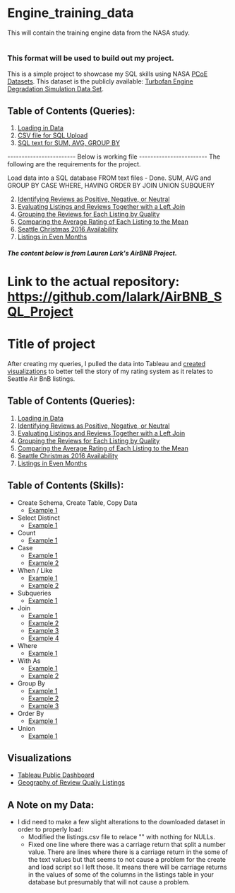 # Engine_training_data
This will contain the training engine data from the NASA study.  
# 
### This format will be used to build out my project. 

This is a simple project to showcase my SQL skills using NASA [PCoE Datasets](https://ti.arc.nasa.gov/tech/dash/groups/pcoe/prognostic-data-repository/). This dataset is the publicly available: [Turbofan Engine Degradation Simulation Data Set](https://ti.arc.nasa.gov/tech/dash/groups/pcoe/prognostic-data-repository/publications/#turbofan).


## Table of Contents (Queries):
1. [Loading in Data](https://github.com/fischtank44/Engine_training_data/blob/master/Import_engine_data.txt)
2. [CSV file for SQL Upload](https://github.com/fischtank44/Engine_training_data/raw/master/train_FD001-variation%20formulas.csv)
3. [SQL text for SUM, AVG, GROUP BY](https://github.com/fischtank44/Engine_training_data/blob/master/SQL_sample_STD_DEV.sql)

------------------------ Below is working file ------------------------
The following are the requirements for the project. 

Load data into a SQL database FROM text files - Done.
SUM, AVG and GROUP BY 
CASE
WHERE, HAVING
ORDER BY
JOIN
UNION
SUBQUERY



2. [Identifying Reviews as Positive, Negative, or Neutral](https://github.com/lalark/AirBNB_SQL_Project/tree/master/identify_review_quality)
3. [Evaluating Listings and Reviews Together with a Left Join](https://github.com/lalark/AirBNB_SQL_Project/tree/master/join_listings_reviews)
4. [Grouping the Reviews for Each Listing by Quality](https://github.com/lalark/AirBNB_SQL_Project/tree/master/group_review_quality_by_listing)
5. [Comparing the Average Rating of Each Listing to the Mean](https://github.com/lalark/AirBNB_SQL_Project/tree/master/rating_variance_from_mean)
6. [Seattle Christmas 2016 Availability](https://github.com/lalark/AirBNB_SQL_Project/tree/master/christmas_2016_availabiliy)
7. [Listings in Even Months](https://github.com/lalark/AirBNB_SQL_Project/tree/master/union_even_months)


##### The content below is from Lauren Lark's AirBNB Project. 
#   Link to the actual repository: https://github.com/lalark/AirBNB_SQL_Project 
# Title of project

After creating my queries, I pulled the data into Tableau and [created visualizations](https://public.tableau.com/profile/lauren6174#!/vizhome/SeattleAirBnBReviewQualityViz/Dashboard1) to better tell the story of my rating system as it relates to Seattle Air BnB listings.

## Table of Contents (Queries):
1. [Loading in Data](https://github.com/lalark/AirBNB_SQL_Project/tree/master/create_table_load_data)
2. [Identifying Reviews as Positive, Negative, or Neutral](https://github.com/lalark/AirBNB_SQL_Project/tree/master/identify_review_quality)
3. [Evaluating Listings and Reviews Together with a Left Join](https://github.com/lalark/AirBNB_SQL_Project/tree/master/join_listings_reviews)
4. [Grouping the Reviews for Each Listing by Quality](https://github.com/lalark/AirBNB_SQL_Project/tree/master/group_review_quality_by_listing)
5. [Comparing the Average Rating of Each Listing to the Mean](https://github.com/lalark/AirBNB_SQL_Project/tree/master/rating_variance_from_mean)
6. [Seattle Christmas 2016 Availability](https://github.com/lalark/AirBNB_SQL_Project/tree/master/christmas_2016_availabiliy)
7. [Listings in Even Months](https://github.com/lalark/AirBNB_SQL_Project/tree/master/union_even_months)

## Table of Contents (Skills):
* Create Schema, Create Table, Copy Data
  * [Example 1](https://github.com/lalark/AirBNB_SQL_Project/tree/master/create_table_load_data)
* Select Distinct
  * [Example 1](https://github.com/lalark/AirBNB_SQL_Project/tree/master/christmas_2016_availabiliy)
* Count
  * [Example 1](https://github.com/lalark/AirBNB_SQL_Project/tree/master/identify_review_quality)
* Case
  * [Example 1](https://github.com/lalark/AirBNB_SQL_Project/blob/master/group_review_quality_by_listing/group_review_quality_by_listing.txt)
  * [Example 2](https://github.com/lalark/AirBNB_SQL_Project/tree/master/identify_review_quality)
* When / Like
  * [Example 1](https://github.com/lalark/AirBNB_SQL_Project/blob/master/group_review_quality_by_listing/group_review_quality_by_listing.txt)
  * [Example 2](https://github.com/lalark/AirBNB_SQL_Project/tree/master/identify_review_quality)
* Subqueries
  * [Example 1](https://github.com/lalark/AirBNB_SQL_Project/tree/master/rating_variance_from_mean)
* Join
  * [Example 1](https://github.com/lalark/AirBNB_SQL_Project/tree/master/christmas_2016_availabiliy)
  * [Example 2](https://github.com/lalark/AirBNB_SQL_Project/blob/master/group_review_quality_by_listing/group_review_quality_by_listing.txt)
  * [Example 3](https://github.com/lalark/AirBNB_SQL_Project/tree/master/join_listings_reviews)
  * [Example 4](https://github.com/lalark/AirBNB_SQL_Project/tree/master/union_even_months)
* Where
  * [Example 1](https://github.com/lalark/AirBNB_SQL_Project/tree/master/christmas_2016_availabiliy)
* With As
  * [Example 1](https://github.com/lalark/AirBNB_SQL_Project/blob/master/group_review_quality_by_listing/group_review_quality_by_listing.txt)
  * [Example 2](https://github.com/lalark/AirBNB_SQL_Project/tree/master/identify_review_quality)
* Group By
  * [Example 1](https://github.com/lalark/AirBNB_SQL_Project/blob/master/christmas_2016_availabiliy/christmas_2016_availabiliy.txt)
  * [Example 2](https://github.com/lalark/AirBNB_SQL_Project/tree/master/identify_review_quality)
  * [Example 3](https://github.com/lalark/AirBNB_SQL_Project/tree/master/rating_variance_from_mean)
* Order By
  * [Example 1](https://github.com/lalark/AirBNB_SQL_Project/blob/master/group_review_quality_by_listing/group_review_quality_by_listing.txt)
* Union
  * [Example 1](https://github.com/lalark/AirBNB_SQL_Project/tree/master/union_even_months)
  
## Visualizations
* [Tableau Public Dashboard](https://public.tableau.com/profile/lauren6174#!/vizhome/SeattleAirBnBReviewQualityViz/Dashboard1)
* [Geography of Review Qualiy Listings](https://public.tableau.com/profile/lauren6174#!/vizhome/SeattleAirBnBReviewQualityVizMap/GeographicDistributionofReviewQuality?publish=yes)


## A Note on my Data:
* I did need to make a few slight alterations to the downloaded dataset in order to properly load:
  * Modified  the listings.csv file to relace "" with nothing for NULLs.
  * Fixed one line where there was a carriage return that split a number value.   There are lines where there is a carriage return in the some of the text values but that seems to not cause a problem for the create and load script so I left those.  It means there will be carriage returns in the values of some of the columns in the listings table in your database but presumably that will not cause a problem.
